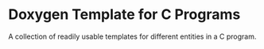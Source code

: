 # Doxygen Template for C Programs
A collection of readily usable templates for different entities in a C program.
